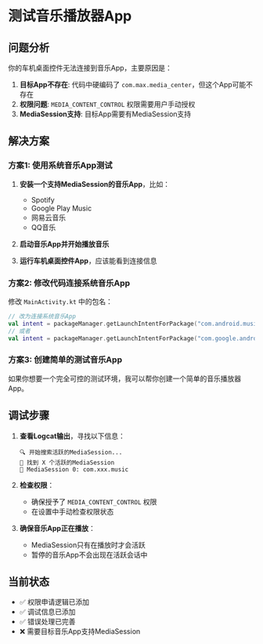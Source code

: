 # 测试音乐播放器App

## 问题分析

你的车机桌面控件无法连接到音乐App，主要原因是：

1. **目标App不存在**: 代码中硬编码了 `com.max.media_center`，但这个App可能不存在
2. **权限问题**: `MEDIA_CONTENT_CONTROL` 权限需要用户手动授权
3. **MediaSession支持**: 目标App需要有MediaSession支持

## 解决方案

### 方案1: 使用系统音乐App测试

1. **安装一个支持MediaSession的音乐App**，比如：
   - Spotify
   - Google Play Music
   - 网易云音乐
   - QQ音乐

2. **启动音乐App并开始播放音乐**

3. **运行车机桌面控件App**，应该能看到连接信息

### 方案2: 修改代码连接系统音乐App

修改 `MainActivity.kt` 中的包名：

```kotlin
// 改为连接系统音乐App
val intent = packageManager.getLaunchIntentForPackage("com.android.music")
// 或者
val intent = packageManager.getLaunchIntentForPackage("com.google.android.music")
```

### 方案3: 创建简单的测试音乐App

如果你想要一个完全可控的测试环境，我可以帮你创建一个简单的音乐播放器App。

## 调试步骤

1. **查看Logcat输出**，寻找以下信息：
   ```
   🔍 开始搜索活跃的MediaSession...
   📱 找到 X 个活跃的MediaSession
   🎵 MediaSession 0: com.xxx.music
   ```

2. **检查权限**：
   - 确保授予了 `MEDIA_CONTENT_CONTROL` 权限
   - 在设置中手动检查权限状态

3. **确保音乐App正在播放**：
   - MediaSession只有在播放时才会活跃
   - 暂停的音乐App不会出现在活跃会话中

## 当前状态

- ✅ 权限申请逻辑已添加
- ✅ 调试信息已添加
- ✅ 错误处理已完善
- ❌ 需要目标音乐App支持MediaSession
